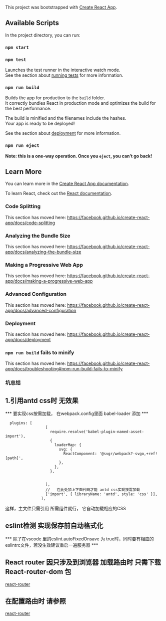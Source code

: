 This project was bootstrapped with [Create React App](https://github.com/facebook/create-react-app).

## Available Scripts

In the project directory, you can run:

### `npm start`


### `npm test`

Launches the test runner in the interactive watch mode.<br>
See the section about [running tests](https://facebook.github.io/create-react-app/docs/running-tests) for more information.

### `npm run build`

Builds the app for production to the `build` folder.<br>
It correctly bundles React in production mode and optimizes the build for the best performance.

The build is minified and the filenames include the hashes.<br>
Your app is ready to be deployed!

See the section about [deployment](https://facebook.github.io/create-react-app/docs/deployment) for more information.

### `npm run eject`

**Note: this is a one-way operation. Once you `eject`, you can’t go back!**


## Learn More

You can learn more in the [Create React App documentation](https://facebook.github.io/create-react-app/docs/getting-started).

To learn React, check out the [React documentation](https://reactjs.org/).

### Code Splitting

This section has moved here: https://facebook.github.io/create-react-app/docs/code-splitting

### Analyzing the Bundle Size

This section has moved here: https://facebook.github.io/create-react-app/docs/analyzing-the-bundle-size

### Making a Progressive Web App

This section has moved here: https://facebook.github.io/create-react-app/docs/making-a-progressive-web-app

### Advanced Configuration

This section has moved here: https://facebook.github.io/create-react-app/docs/advanced-configuration

### Deployment

This section has moved here: https://facebook.github.io/create-react-app/docs/deployment

### `npm run build` fails to minify

This section has moved here: https://facebook.github.io/create-react-app/docs/troubleshooting#npm-run-build-fails-to-minify


### 坑总结

## 1.引用antd css时 无效果 

*** 要实现css按需加载， 在webpack.config里面 babel-loader 添加 ***

```
  plugins: [
                  [
                    require.resolve('babel-plugin-named-asset-import'),
                    {
                      loaderMap: {
                        svg: {
                          ReactComponent: '@svgr/webpack?-svgo,+ref![path]',
                        },
                      },
                    },


                  ],
                  //   在此处加上下面代码才能 antd css实现按需加载
                  ['import', { libraryName: 'antd', style: 'css' }],
                ],
```
这样，主文件只需引用 所需组件就行， 它自动加载相应的CSS

## eslint检测 实现保存前自动格式化

*** 除了在vscode 里的eslint.autoFixedOnsave 为 true时，同时要有相应的eslintrc文件，若没生效建议重启一遍服务器 ***

## React router  因只涉及到浏览器 加载路由时 只需下载 React-router-dom 包
[react-router](https://www.jianshu.com/p/548674270455)


## 在配置路由时  请参照 
[react-router](https://zhuanlan.zhihu.com/p/43581520)
